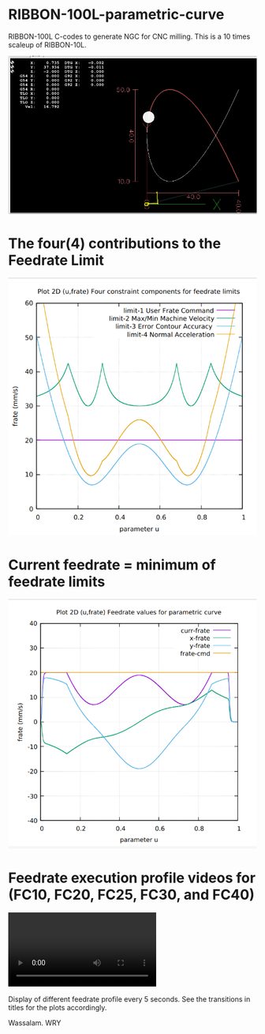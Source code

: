 # RIBBON-100L-parametric-curve
RIBBON-100L C-codes to generate NGC for CNC milling. This is a 10 times scaleup of RIBBON-10L.

![](RIBBON100L-screenshots/RIBBON100L-Screenshot.png)

# The four(4) contributions to the Feedrate Limit
![](RIBBON100L-screenshots/Image-13-RIBBON100L-FC20-Screenshot.png)

# Current feedrate = minimum of feedrate limits
![](RIBBON100L-screenshots/Image-09-RIBBON100L-FC20-Screenshot.png)

# Feedrate execution profile videos for (FC10, FC20, FC25, FC30, and FC40)
![](RIBBON100L-screenshots/10-RIBBON-100L-Feedrate-Profile.mov)

Display of different feedrate profile every 5 seconds. 
See the transitions in titles for the plots accordingly. 

Wassalam.
WRY

